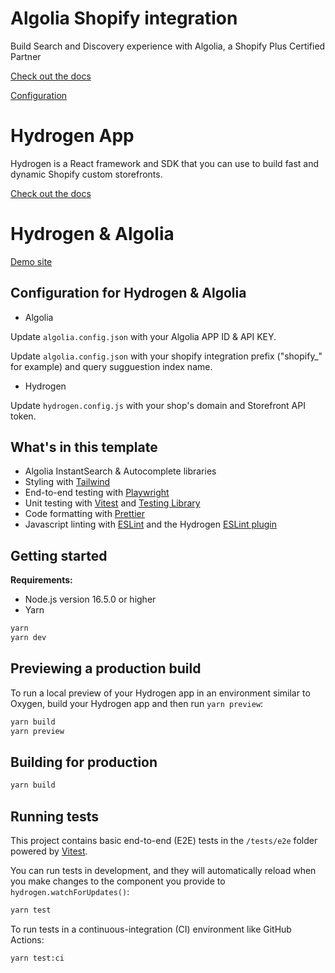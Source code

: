 # Algolia Shopify integration

Build Search and Discovery experience with Algolia, a Shopify Plus Certified Partner

[Check out the docs](https://www.algolia.com/doc/integration/shopify/getting-started/quick-start/)

[Configuration](https://www.algolia.com/doc/integration/shopify/getting-started/configuration/)

# Hydrogen App

Hydrogen is a React framework and SDK that you can use to build fast and dynamic Shopify custom storefronts.

[Check out the docs](https://shopify.dev/custom-storefronts/hydrogen)

# Hydrogen & Algolia

[Demo site](https://shopify-hydrogen-algolia-36172cef840994cbdf69.o2.myshopify.dev/)

## Configuration for Hydrogen & Algolia
- Algolia

Update `algolia.config.json` with your Algolia APP ID & API KEY. 

Update `algolia.config.json` with your shopify integration prefix ("shopify_" for example) and query sugguestion index name.

- Hydrogen

Update `hydrogen.config.js` with your shop's domain and Storefront API token.

## What's in this template

- Algolia InstantSearch & Autocomplete libraries
- Styling with [Tailwind](https://tailwindcss.com/)
- End-to-end testing with [Playwright](https://playwright.dev)
- Unit testing with [Vitest](https://vitest.dev) and [Testing Library](https://testing-library.com)
- Code formatting with [Prettier](https://prettier.io)
- Javascript linting with [ESLint](https://eslint.org) and the Hydrogen [ESLint plugin](https://github.com/Shopify/hydrogen/tree/main/packages/eslint-plugin)

## Getting started

**Requirements:**

- Node.js version 16.5.0 or higher
- Yarn

```bash
yarn
yarn dev
```

## Previewing a production build

To run a local preview of your Hydrogen app in an environment similar to Oxygen, build your Hydrogen app and then run `yarn preview`:

```bash
yarn build
yarn preview
```

## Building for production

```bash
yarn build
```

## Running tests

This project contains basic end-to-end (E2E) tests in the `/tests/e2e` folder powered by [Vitest](https://vitest.dev).

You can run tests in development, and they will automatically reload when you make changes to the component you provide to `hydrogen.watchForUpdates()`:

```bash
yarn test
```

To run tests in a continuous-integration (CI) environment like GitHub Actions:

```bash
yarn test:ci
```
